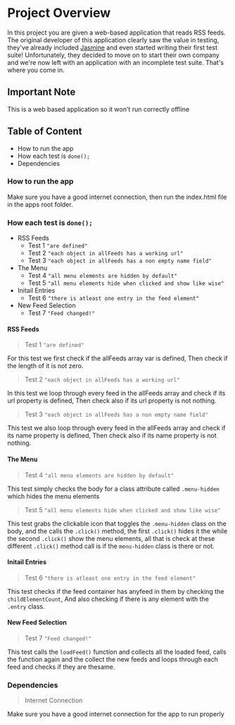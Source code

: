 # Project Overview

In this project you are given a web-based application that reads RSS feeds.
The original developer of this application clearly saw the value in testing,
they've already included [Jasmine](http://jasmine.github.io/) and even started writing their first test suite! Unfortunately,
they decided to move on to start their own company and we're now left with an application with an incomplete test suite.
That's where you come in.

## Important Note

This is a web based application so it won't run correctly offline

## Table of Content

- How to run the app
- How each test is `done();`
- Dependencies


### How to run the app

Make sure you have a good internet connection, then run the index.html file in the apps root folder.

### How each test is `done();`

- RSS Feeds
	- Test 1 `"are defined"`
	- Test 2 `"each object in allFeeds has a working url"`
	- Test 3 `"each object in allFeeds has a non empty name field"`
- The Menu
	- Test 4 `"all menu elements are hidden by default"`
	- Test 5 `"all menu elements hide when clicked and show like wise"`
- Initail Entries
	- Test 6 `"there is atleast one entry in the feed element"`
- New Feed Selection
	- Test 7 `"Feed changed!"`
	
#### RSS Feeds

> Test 1 `"are defined"`

For this test we first check if the allFeeds array var is defined,
Then check if the length of it is not zero.

> Test 2 `"each object in allFeeds has a working url"`

In this test we loop through every feed in the allFeeds array and check if its url property is defined,
Then check also if its url property is not nothing.

> Test 3 `"each object in allFeeds has a non empty name field"`

This test we also loop through every feed in the allFeeds array and check if its name property is defined,
Then check also if its name property is not nothing.

#### The Menu

> Test 4 `"all menu elements are hidden by default"`

This test simply checks the body for a class attribute called `.menu-hidden` which hides the menu elements

> Test 5 `"all menu elements hide when clicked and show like wise"`

This test grabs the clickable icon that toggles the `.menu-hidden` class on the body, and the calls the `.click()` method,
the first `.click()` hides it the while the second `.click()` show the menu elements, all that is check at these different `.click()` method call is if the `menu-hidden` class is there or not.

#### Initail Entries

> Test 6 `"there is atleast one entry in the feed element"`

This test checks if the feed container has anyfeed in them by checking the `childElementCount`,
And also checking if there is any element with the `.entry` class.

#### New Feed Selection

> Test 7 `"Feed changed!"`

This test calls the `loadFeed()` function and collects all the loaded feed, calls the function again and the collect the new feeds and loops through each feed and checks if they are thesame.

### Dependencies

> Internet Connection

Make sure you have a good internet connection for the app to run properly
